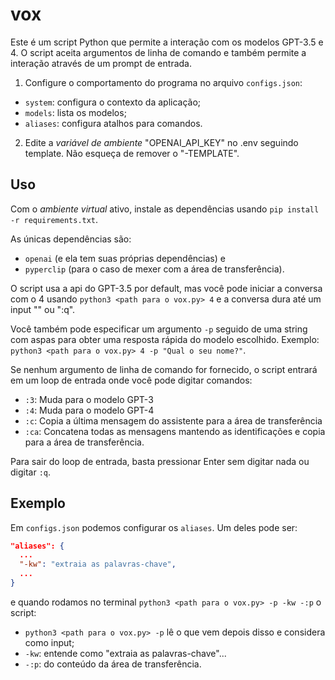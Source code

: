 # vox

Este é um script Python que permite a interação com os modelos GPT-3.5 e 4. O script aceita argumentos de linha de comando e também permite a interação através de um prompt de entrada.

1. Configure o comportamento do programa no arquivo `configs.json`:
- `system`: configura o contexto da aplicação;
- `models`: lista os modelos;
- `aliases`: configura atalhos para comandos.

2. Edite a *variável de ambiente* "OPENAI_API_KEY" no .env seguindo template. Não esqueça de remover o "-TEMPLATE".

## Uso

Com o *ambiente virtual* ativo, instale as dependências usando `pip install -r requirements.txt`.

As únicas dependências são:
- `openai` (e ela tem suas próprias dependências) e
- `pyperclip` (para o caso de mexer com a área de transferência).

O script usa a api do GPT-3.5 por default, mas você pode iniciar a conversa com o 4 usando `python3 <path para o vox.py> 4` e a conversa dura até um input "" ou ":q".

Você também pode especificar um argumento `-p` seguido de uma string com aspas para obter uma resposta rápida do modelo escolhido. Exemplo: `python3 <path para o vox.py> 4 -p "Qual o seu nome?"`.

Se nenhum argumento de linha de comando for fornecido, o script entrará em um loop de entrada onde você pode digitar comandos:

- `:3`: Muda para o modelo GPT-3
- `:4`: Muda para o modelo GPT-4
- `:c`: Copia a última mensagem do assistente para a área de transferência
- `:ca`: Concatena todas as mensagens mantendo as identificações e copia para a área de transferência.

Para sair do loop de entrada, basta pressionar Enter sem digitar nada ou digitar `:q`.

## Exemplo

Em `configs.json` podemos configurar os `aliases`. Um deles pode ser:

```json
"aliases": {
  ...
  "-kw": "extraia as palavras-chave",
  ...
}
```

e quando rodamos no terminal `python3 <path para o vox.py> -p -kw -:p` o script:
- `python3 <path para o vox.py> -p` lê o que vem depois disso e considera como input;
- `-kw`: entende como "extraia as palavras-chave"...
- `-:p`: do conteúdo da área de transferência.

